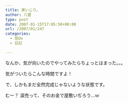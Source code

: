 ```yaml
---
title: 家いじり。
author: 八雲
type: post
date: 2007-01-15T17:05:50+00:00
url: /2007/01/247
categories:
  - 信On
  - 日記

---
```

なんか、気が向いたのでやってみたらちょっとはまった。。。

気がついたらこんな時間ですよ！
  
で、しかもまだ全然完成じゃないような状態です。

むー？ 涙売って、そのお金で屋敷いぢろう…ｗ